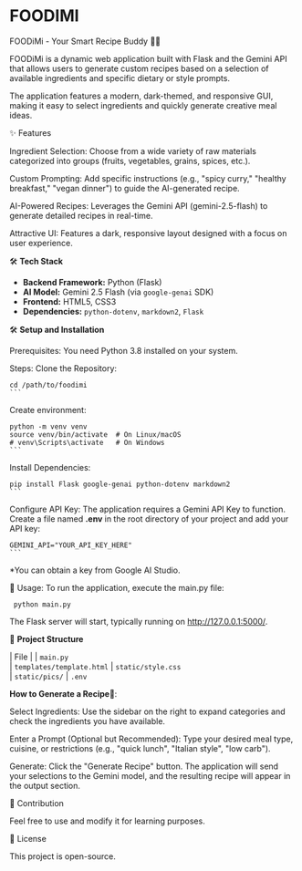 # FOODIMI
FOODiMi - Your Smart Recipe Buddy 🧑‍🍳

FOODiMi is a dynamic web application built with Flask and the Gemini API that allows users to generate custom recipes based on a selection of available ingredients and specific dietary or style prompts.

The application features a modern, dark-themed, and responsive GUI, making it easy to select ingredients and quickly generate creative meal ideas.

✨ Features

Ingredient Selection: Choose from a wide variety of raw materials categorized into groups (fruits, vegetables, grains, spices, etc.).

Custom Prompting: Add specific instructions (e.g., "spicy curry," "healthy breakfast," "vegan dinner") to guide the AI-generated recipe.

AI-Powered Recipes: Leverages the Gemini API (gemini-2.5-flash) to generate detailed recipes in real-time.

Attractive UI: Features a dark, responsive layout designed with a focus on user experience.

🛠️ **Tech Stack**

* **Backend Framework:** Python (Flask)
* **AI Model:** Gemini 2.5 Flash (via `google-genai` SDK)
* **Frontend:** HTML5, CSS3
* **Dependencies:** `python-dotenv`, `markdown2`, `Flask`

🛠️ **Setup and Installation**

Prerequisites:
You need Python 3.8 installed on your system.

Steps:
Clone the Repository:

    cd /path/to/foodimi
    ```
Create environment:

    python -m venv venv
    source venv/bin/activate  # On Linux/macOS
    # venv\Scripts\activate   # On Windows
    ```

Install Dependencies:

    pip install Flask google-genai python-dotenv markdown2
    ```


Configure API Key:
The application requires a Gemini API Key to function. Create a file named **.env** in the root directory of your project and add your API key:


    GEMINI_API="YOUR_API_KEY_HERE"
    ```

*You can obtain a key from Google AI Studio.

🚀 Usage:
To run the application, execute the main.py file:

     python main.py


The Flask server will start, typically running on http://127.0.0.1:5000/.

📂 **Project Structure**

| File 
|
| `main.py`  
| `templates/template.html` 
| `static/style.css`  
| `static/pics/` 
| `.env` 

**How to Generate a Recipe🍳**:

Select Ingredients: Use the sidebar on the right to expand categories and check the ingredients you have available.

Enter a Prompt (Optional but Recommended): Type your desired meal type, cuisine, or restrictions (e.g., "quick lunch", "Italian style", "low carb").

Generate: Click the "Generate Recipe" button. The application will send your selections to the Gemini model, and the resulting recipe will appear in the output section.


🤝 Contribution

 Feel free to use and modify it for learning purposes.

📝 License

This project is open-source.

